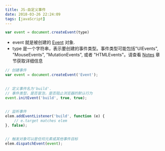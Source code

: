 ```yaml
---
title: JS-自定义事件
date: 2018-03-26 22:24:09
tags: [javaScript]
---
```


```javascript
var event = document.createEvent(type)
```

- event 就是被创建的 [Event](https://developer.mozilla.org/zh-CN/docs/DOM/event) 对象.
- type 是一个字符串，表示要创建的事件类型。事件类型可能包括"UIEvents", "MouseEvents", "MutationEvents", 或者 "HTMLEvents"。请查看 [Notes](https://developer.mozilla.org/zh-CN/docs/Web/API/Document/createEvent#Notes) 章节获取详细信息 

```javascript
// 创建事件
var event = document.createEvent('Event');
	
	
// 定义事件名为'build'.
// 事件类型，是否冒泡，是否阻止浏览器的默认行为
event.initEvent('build', true, true);
	
	
// 监听事件
elem.addEventListener('build', function (e) {
    // e.target matches elem
}, false);
	
	
// 触发对象可以是任何元素或其他事件目标
elem.dispatchEvent(event);
```

